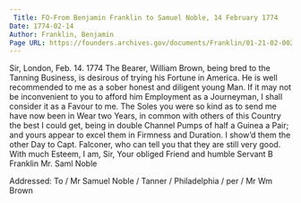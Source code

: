 ```yaml
---
 Title: FO-From Benjamin Franklin to Samuel Noble, 14 February 1774
Date: 1774-02-14
Author: Franklin, Benjamin
Page URL: https://founders.archives.gov/documents/Franklin/01-21-02-0027
---
```


Sir,
London, Feb. 14. 1774
The Bearer, William Brown, being bred to the Tanning Business, is desirous of trying his Fortune in America. He is well recommended to me as a sober honest and diligent young Man. If it may not be inconvenient to you to afford him Employment as a Journeyman, I shall consider it as a Favour to me.
The Soles you were so kind as to send me have now been in Wear two Years, in common with others of this Country the best I could get, being in double Channel Pumps of half a Guinea a Pair; and yours appear to excel them in Firmness and Duration. I show’d them the other Day to Capt. Falconer, who can tell you that they are still very good. With much Esteem, I am, Sir, Your obliged Friend and humble Servant
B Franklin
Mr. Saml Noble
 
Addressed: To / Mr Samuel Noble / Tanner / Philadelphia / per / Mr Wm Brown

